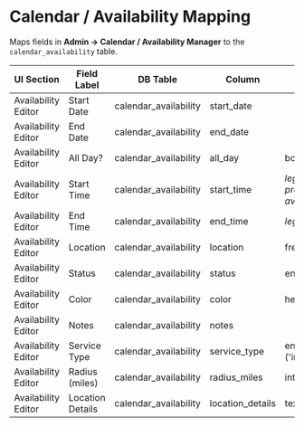 # Calendar / Availability Mapping

Maps fields in **Admin → Calendar / Availability Manager** to the `calendar_availability` table.

| UI Section | Field Label | DB Table | Column | Notes |
|------------|-------------|----------|--------|-------|
| Availability Editor | Start Date | calendar_availability | start_date | |
| Availability Editor | End Date | calendar_availability | end_date | |
| Availability Editor | All Day? | calendar_availability | all_day | boolean |
| Availability Editor | Start Time | calendar_availability | start_time | *legacy column if present – see availability table* |
| Availability Editor | End Time | calendar_availability | end_time | *legacy column* |
| Availability Editor | Location | calendar_availability | location | free-form |
| Availability Editor | Status | calendar_availability | status | enum |
| Availability Editor | Color | calendar_availability | color | hex string |
| Availability Editor | Notes | calendar_availability | notes | |
| Availability Editor | Service Type | calendar_availability | service_type | enum ('incall','outcall','both') |
| Availability Editor | Radius (miles) | calendar_availability | radius_miles | int |
| Availability Editor | Location Details | calendar_availability | location_details | text |
